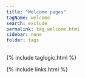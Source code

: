 ```yaml
---
title: "Welcome pages"
tagName: welcome
search: exclude
permalink: tag_welcome.html
sidebar: none
folder: tags
---
```

{% include taglogic.html %}

{% include links.html %}